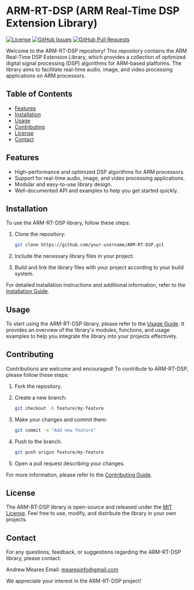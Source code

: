 # ARM-RT-DSP (ARM Real-Time DSP Extension Library)

[![License](https://img.shields.io/badge/License-MIT-blue.svg)](https://opensource.org/licenses/MIT)
[![GitHub Issues](https://img.shields.io/github/issues/your-username/ARM-RT-DSP)](https://github.com/your-username/ARM-RT-DSP/issues)
[![GitHub Pull Requests](https://img.shields.io/github/issues-pr/your-username/ARM-RT-DSP)](https://github.com/your-username/ARM-RT-DSP/pulls)

Welcome to the ARM-RT-DSP repository! This repository contains the ARM Real-Time DSP Extension Library, which provides a collection of optimized digital signal processing (DSP) algorithms for ARM-based platforms. The library aims to facilitate real-time audio, image, and video processing applications on ARM processors.

## Table of Contents

- [Features](#features)
- [Installation](#installation)
- [Usage](#usage)
- [Contributing](#contributing)
- [License](#license)
- [Contact](#contact)

## Features

- High-performance and optimized DSP algorithms for ARM processors.
- Support for real-time audio, image, and video processing applications.
- Modular and easy-to-use library design.
- Well-documented API and examples to help you get started quickly.

## Installation

To use the ARM-RT-DSP library, follow these steps:

1. Clone the repository:

   ```bash
   git clone https://github.com/your-username/ARM-RT-DSP.git
   ```

2. Include the necessary library files in your project.

3. Build and link the library files with your project according to your build system.

For detailed installation instructions and additional information, refer to the [Installation Guide](docs/installation.md).

## Usage

To start using the ARM-RT-DSP library, please refer to the [Usage Guide](docs/usage.md). It provides an overview of the library's modules, functions, and usage examples to help you integrate the library into your projects effectively.

## Contributing

Contributions are welcome and encouraged! To contribute to ARM-RT-DSP, please follow these steps:

1. Fork the repository.

2. Create a new branch:

   ```bash
   git checkout -b feature/my-feature
   ```

3. Make your changes and commit them:

   ```bash
   git commit -m "Add new feature"
   ```

4. Push to the branch:

   ```bash
   git push origin feature/my-feature
   ```

5. Open a pull request describing your changes.

For more information, please refer to the [Contributing Guide](CONTRIBUTING.md).

## License

The ARM-RT-DSP library is open-source and released under the [MIT License](LICENSE). Feel free to use, modify, and distribute the library in your own projects.

## Contact

For any questions, feedback, or suggestions regarding the ARM-RT-DSP library, please contact:

Andrew Meares
Email: mearesinfo@gmail.com

We appreciate your interest in the ARM-RT-DSP project!
